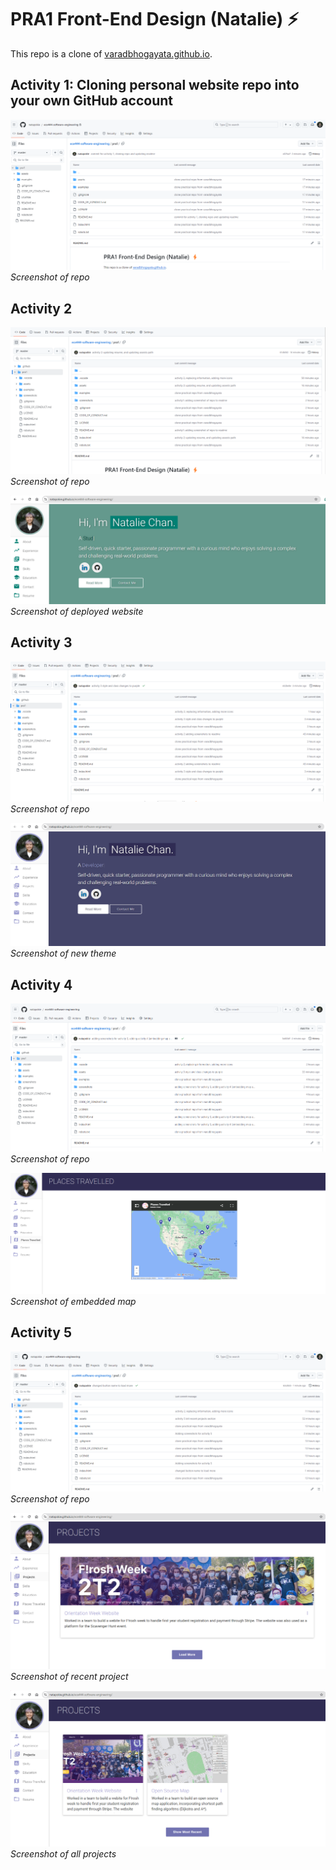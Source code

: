 # PRA1 Front-End Design (Natalie) ⚡️

This repo is a clone of [varadbhogayata.github.io](https://github.com/varadbhogayata/varadbhogayata.github.io).

## Activity 1: Cloning personal website repo into your own GitHub account

![Activity1](./screenshots/activity1.png)
_Screenshot of repo_

## Activity 2

![Activity2a](./screenshots/activity2a.png)
_Screenshot of repo_

![Activity2b](./screenshots/activity2b.png)
_Screenshot of deployed website_

## Activity 3

![Activity3a](./screenshots/activity3a.png)
_Screenshot of repo_

![Activity3b](./screenshots/activity3b.png)
_Screenshot of new theme_

## Activity 4

![Activity4a](./screenshots/activity4a.png)
_Screenshot of repo_

![Activity4b](./screenshots/activity4b.png)
_Screenshot of embedded map_

## Activity 5

![Activity5a](./screenshots/activity5a.png)
_Screenshot of repo_

![Activity5b](./screenshots/activity5b.png)
_Screenshot of recent project_

![Activity5c](./screenshots/activity5c.png)
_Screenshot of all projects_